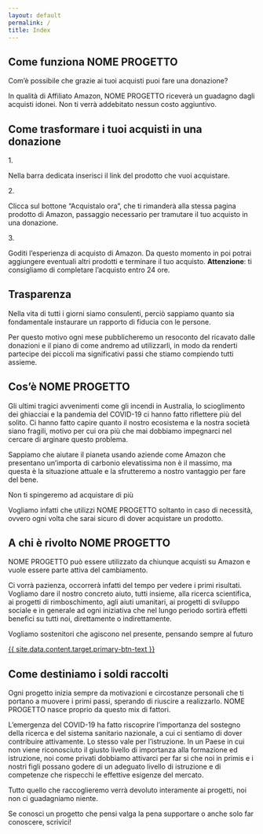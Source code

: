 ```yaml
---
layout: default
permalink: /
title: Index
---
```


## Come funziona NOME PROGETTO

Com’è possibile che grazie ai tuoi acquisti puoi fare una donazione?

In qualità di Affiliato Amazon, NOME PROGETTO riceverà un guadagno dagli acquisti idonei. Non ti verrà addebitato nessun costo aggiuntivo.

## Come trasformare i tuoi acquisti in una donazione
<span id="come-funziona"></span>
<section id="how-it-works">
    <div class="media">
        <div class="media-image mr-3">
        <p>1.</p>
        </div>
        <div class="media-body">
        <p class="media-title mt-0">Nella barra dedicata inserisci il link del prodotto che vuoi acquistare.</p>
        </div>
    </div>
    <div class="media">
        <div class="media-image mr-3">
        <p>2.</p>
        </div>
        <div class="media-body">
        <p class="media-title mt-0">Clicca sul bottone “Acquistalo ora”, che ti rimanderà alla stessa pagina prodotto di Amazon, passaggio necessario per tramutare il tuo acquisto in una donazione.</p>
        </div>
    </div>
    <div class="media">
        <div class="media-image mr-3">
        <p>3.</p>
        </div>
        <div class="media-body">
        <p class="media-title mt-0">Goditi l’esperienza di acquisto di Amazon. Da questo momento in poi potrai aggiungere eventuali altri prodotti e terminare il tuo acquisto. 
        <b>Attenzione</b>: ti consigliamo di completare l’acquisto entro 24 ore.</p>
        </div>
    </div>
</section>

## Trasparenza

Nella vita di tutti i giorni siamo consulenti, perciò sappiamo quanto sia fondamentale instaurare un rapporto di fiducia con le persone.

Per questo motivo ogni mese pubblicheremo un resoconto del ricavato dalle donazioni e il piano di come andremo ad utilizzarli, in modo da renderti partecipe dei piccoli ma significativi passi che stiamo compiendo tutti assieme.

## Cos’è NOME PROGETTO

Gli ultimi tragici avvenimenti come gli incendi in Australia, lo scioglimento dei ghiacciai e la pandemia del COVID-19 ci hanno fatto riflettere più del solito. Ci hanno fatto capire quanto il nostro ecosistema e la nostra società siano fragili, motivo per cui ora più che mai dobbiamo impegnarci nel cercare di arginare questo problema.

Sappiamo che aiutare il pianeta usando aziende come Amazon che presentano un’importa di carbonio elevatissima non è il massimo, ma questa è la situazione attuale e la sfrutteremo a nostro vantaggio per fare del bene.

<span class="display-6">Non ti spingeremo ad acquistare di più</span>

Vogliamo infatti che utilizzi NOME PROGETTO soltanto in caso di necessità, ovvero ogni volta che sarai sicuro di dover acquistare un prodotto.

## A chi è rivolto NOME PROGETTO

NOME PROGETTO può essere utilizzato da chiunque acquisti su Amazon e vuole essere parte attiva del cambiamento.

Ci vorrà pazienza, occorrerà infatti del tempo per vedere i primi risultati. Vogliamo dare il nostro concreto aiuto, tutti insieme, alla ricerca scientifica, ai progetti di rimboschimento, agli aiuti umanitari, ai progetti di sviluppo sociale e in generale ad ogni iniziativa che nel lungo periodo sortirà effetti benefici su tutti noi, direttamente o indirettamente.

Vogliamo sostenitori che agiscono nel presente, pensando sempre al futuro

<a class="btn btn-primary" href="./join">{{ site.data.content.target.primary-btn-text }}</a>

## Come destiniamo i soldi raccolti

Ogni progetto inizia sempre da motivazioni e circostanze personali che ti portano a muovere i primi passi, sperando di riuscire a realizzarlo. NOME PROGETTO nasce proprio da questo mix di fattori.

L’emergenza del COVID-19 ha fatto riscoprire l’importanza del sostegno della ricerca e del sistema sanitario nazionale, a cui ci sentiamo di dover contribuire attivamente. Lo stesso vale per l’istruzione. In un Paese in cui non viene riconosciuto il giusto livello di importanza alla formazione ed istruzione, noi come privati dobbiamo attivarci per far si che noi in primis e i nostri figli possano godere di un adeguato livello di istruzione e di competenze che rispecchi le effettive esigenze del mercato.

Tutto quello che raccoglieremo verrà devoluto interamente ai progetti, noi non ci guadagniamo niente.

Se conosci un progetto che pensi valga la pena supportare o anche solo far conoscere, scrivici!
